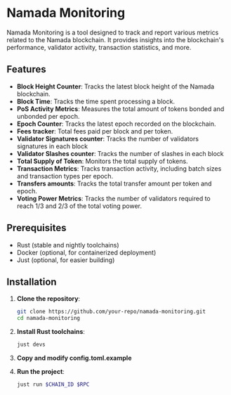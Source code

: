 # Namada Monitoring

Namada Monitoring is a tool designed to track and report various metrics related to the Namada blockchain. It provides insights into the blockchain's performance, validator activity, transaction statistics, and more.

## Features

- **Block Height Counter**: Tracks the latest block height of the Namada blockchain.
- **Block Time**: Tracks the time spent processing a block.
- **PoS Activity Metrics**: Measures the total amount of tokens bonded and unbonded per epoch.
- **Epoch Counter**: Tracks the latest epoch recorded on the blockchain.
- **Fees tracker**:  Total fees paid per block and per token.
- **Validator Signatures counter**:  Tracks the number of validators signatures in each block
- **Validator Slashes counter**:  Tracks the number of slashes in each block
- **Total Supply of Token**: Monitors the total supply of tokens.
- **Transaction Metrics**: Tracks transaction activity, including batch sizes and transaction types per epoch.
- **Transfers amounts**: Tracks the total transfer amount per token and epoch.
- **Voting Power Metrics**: Tracks the number of validators required to reach 1/3 and 2/3 of the total voting power.

## Prerequisites

- Rust (stable and nightly toolchains)
- Docker (optional, for containerized deployment)
- Just (optional, for easier building)

## Installation

1. **Clone the repository**:
    ```sh
    git clone https://github.com/your-repo/namada-monitoring.git
    cd namada-monitoring
    ```

2. **Install Rust toolchains**:
    ```sh
    just devs
    ```

3. **Copy and modify config.toml.example**

4. **Run the project**:
    ```sh
    just run $CHAIN_ID $RPC 
    ```
